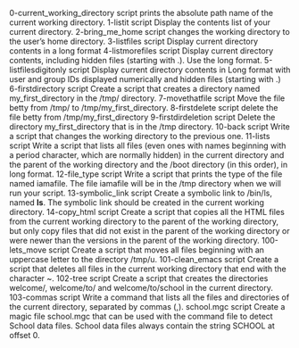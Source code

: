0-current_working_directory script prints the absolute path name of the current working directory.
1-listit script Display the contents list of your current directory.
2-bring_me_home script changes the working directory to the user’s home directory.
3-listfiles script Display current directory contents in a long format
4-listmorefiles script Display current directory contents, including hidden files (starting with .). Use the long format.
5-listfilesdigitonly script Display current directory contents in Long format with user and group IDs displayed numerically and hidden files (starting with .)
6-firstdirectory script Create a script that creates a directory named my_first_directory in the /tmp/ directory.
7-movethatfile script Move the file betty from /tmp/ to /tmp/my_first_directory.
8-firstdelete script delete the file betty from /tmp/my_first_directory
9-firstdirdeletion script Delete the directory my_first_directory that is in the /tmp directory.
10-back script Write a script that changes the working directory to the previous one.
11-lists script Write a script that lists all files (even ones with names beginning with a period character, which are normally hidden) in the current directory and the parent of the working directory and the /boot directory (in this order), in long format.
12-file_type script Write a script that prints the type of the file named iamafile. The file iamafile will be in the /tmp directory when we will run your script.
13-symbolic_link script Create a symbolic link to /bin/ls, named __ls__. The symbolic link should be created in the current working directory.
14-copy_html script Create a script that copies all the HTML files from the current working directory to the parent of the working directory, but only copy files that did not exist in the parent of the working directory or were newer than the versions in the parent of the working directory.
100-lets_move script Create a script that moves all files beginning with an uppercase letter to the directory /tmp/u.
101-clean_emacs script Create a script that deletes all files in the current working directory that end with the character ~.
102-tree script Create a script that creates the directories welcome/, welcome/to/ and welcome/to/school in the current directory.
103-commas script Write a command that lists all the files and directories of the current directory, separated by commas (,).
school.mgc script Create a magic file school.mgc that can be used with the command file to detect School data files. School data files always contain the string SCHOOL at offset 0.

